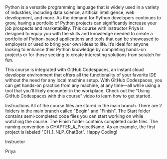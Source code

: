 Python is a versatile programming language that is widely used in a variety of industries, including data science, artificial intelligence, web development, and more. As the demand for Python developers continues to grow, having a portfolio of Python projects can significantly increase your job prospects and marketability. This course with instructor Priya is designed to equip you with the skills and knowledge needed to create a portfolio of Python-based applications and tools that can be showcased to employers or used to bring your own ideas to life. It’s ideal for anyone looking to enhance their Python knowledge by completing hands-on projects or for those seeking to create interesting solutions from scratch for fun.

This course is integrated with GitHub Codespaces, an instant cloud developer environment that offers all the functionality of your favorite IDE without the need for any local machine setup. With GitHub Codespaces, you can get hands-on practice from any machine, at any time—all while using a tool that you’ll likely encounter in the workplace. Check out the “Using GitHub Codespaces with this course” video to learn how to get started.

Instructions All of the course files are stored in the main branch. There are 2 folders in the main branch called "Begin" and "Finish". The Start folder contains semi-completed code files you can start working on while watching the course. The Finish folder contains completed code files. The naming convention is CHAPTER_#_ProjectName. As an example, the first project is labeled "CH_1_NLP_ChatBot".
Happy Coding!

Instructor 

Priya
